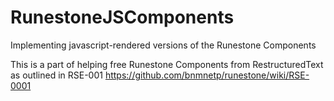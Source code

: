 # RunestoneJSComponents
Implementing javascript-rendered versions of the Runestone Components

This is a part of helping free Runestone Components from RestructuredText as outlined in RSE-001
https://github.com/bnmnetp/runestone/wiki/RSE-0001

